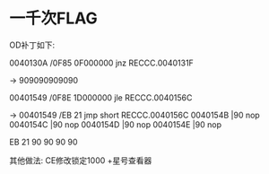 # 一千次FLAG
OD补丁如下:


0040130A     /0F85 0F000000 jnz RECCC.0040131F

-> 909090909090

00401549     /0F8E 1D000000 jle RECCC.0040156C

-> 00401549     /EB 21         jmp short RECCC.0040156C
0040154B     |90            nop
0040154C     |90            nop
0040154D     |90            nop
0040154E     |90            nop

EB 21 90 90 90 90


其他做法:
CE修改锁定1000
+星号查看器